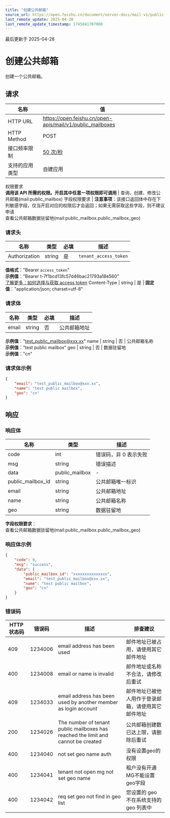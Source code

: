 ```yaml
---
title: "创建公共邮箱"
source_url: https://open.feishu.cn/document/server-docs/mail-v1/public-mailbox/public_mailbox/create
last_remote_update: 2025-04-28
last_remote_update_timestamp: 1745841707000
---
```

最后更新于 2025-04-28

# 创建公共邮箱

创建一个公共邮箱。

## 请求
名称 | 值
---|---
HTTP URL | https://open.feishu.cn/open-apis/mail/v1/public_mailboxes
HTTP Method | POST
接口频率限制 | [50 次/秒](https://open.feishu.cn/document/ukTMukTMukTM/uUzN04SN3QjL1cDN)
支持的应用类型 | 自建应用
权限要求  
            **调用该 API 所需的权限。开启其中任意一项权限即可调用** | 查询、创建、修改公共邮箱(mail:public_mailbox)
字段权限要求 | **注意事项**：该接口返回体中存在下列敏感字段，仅当开启对应的权限后才会返回；如果无需获取这些字段，则不建议申请  
        查看公共邮箱数据驻留地(mail:public_mailbox.public_mailbox_geo)

### 请求头

名称 | 类型 | 必填 | 描述
--- | --- | --- | ---
Authorization | string | 是 | `tenant_access_token`  
**值格式**："Bearer `access_token`"  
**示例值**："Bearer t-7f1bcd13fc57d46bac21793a18e560"  
[了解更多：如何选择与获取 access token](https://open.feishu.cn/document/uAjLw4CM/ugTN1YjL4UTN24CO1UjN/trouble-shooting/how-to-choose-which-type-of-token-to-use)
Content-Type | string | 是 | **固定值**："application/json; charset=utf-8"

### 请求体

名称 | 类型 | 必填 | 描述
--- | --- | --- | ---
email | string | 否 | 公共邮箱地址  
**示例值**："test_public_mailbox@xxx.xx"
name | string | 否 | 公共邮箱名称  
**示例值**："test public mailbox"
geo | string | 否 | 数据驻留地  
**示例值**："cn"

### 请求体示例
```json
{
    "email": "test_public_mailbox@xxx.xx",
    "name": "test public mailbox",
    "geo": "cn"
}
```

## 响应

### 响应体

名称 | 类型 | 描述
--- | --- | ---
code | int | 错误码，非 0 表示失败
msg | string | 错误描述
data | public_mailbox | \-
public_mailbox_id | string | 公共邮箱唯一标识
email | string | 公共邮箱地址
name | string | 公共邮箱名称
geo | string | 数据驻留地  
**字段权限要求**：  
查看公共邮箱数据驻留地(mail:public_mailbox.public_mailbox_geo)

### 响应体示例
```json
{
    "code": 0,
    "msg": "success",
    "data": {
        "public_mailbox_id": "xxxxxxxxxxxxxxx",
        "email": "test_public_mailbox@xxx.xx",
        "name": "test public mailbox",
        "geo": "cn"
    }
}
```

### 错误码

HTTP状态码 | 错误码 | 描述 | 排查建议
--- | --- | --- | ---
409 | 1234006 | email address has been used | 邮件地址已被占用，请使用其它邮件地址
400 | 1234008 | email or name is invalid | 邮件地址或名称不合法，请修改后重试
409 | 1234033 | email address has been used by another member as login account | 邮件地址已被他人用作于登录邮箱，请使用其它邮件地址
200 | 1234026 | The number of tenant public mailboxes has reached the limit and cannot be created | 公共邮箱创建数已达上限，请删除后重试
400 | 1234040 | not set geo name auth | 没有设置geo的权限
400 | 1234041 | tenant not open mg not set geo name | 租户没有开通MG不能设置geo字段
400 | 1234042 | req set geo not find in geo list | 您设置的 geo 不在系统支持的 geo 列表中

